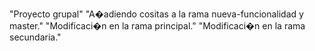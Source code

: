 "Proyecto grupal" 
"A�adiendo cositas a la rama nueva-funcionalidad y master." 
"Modificaci�n en la rama principal." 
"Modificaci�n en la rama secundaria." 
